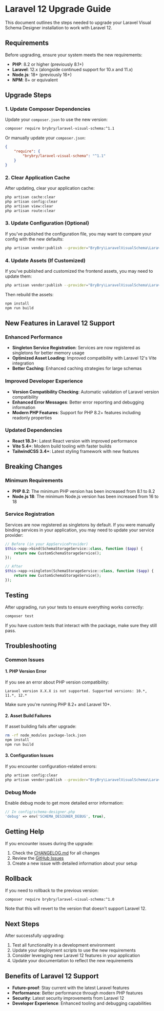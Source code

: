 # Laravel 12 Upgrade Guide

This document outlines the steps needed to upgrade your Laravel Visual Schema Designer installation to work with Laravel 12.

## Requirements

Before upgrading, ensure your system meets the new requirements:

- **PHP**: 8.2 or higher (previously 8.1+)
- **Laravel**: 12.x (alongside continued support for 10.x and 11.x)
- **Node.js**: 18+ (previously 16+)
- **NPM**: 8+ or equivalent

## Upgrade Steps

### 1. Update Composer Dependencies

Update your `composer.json` to use the new version:

```bash
composer require brybry/laravel-visual-schema:^1.1
```

Or manually update your `composer.json`:

```json
{
    "require": {
        "brybry/laravel-visual-schema": "^1.1"
    }
}
```

### 2. Clear Application Cache

After updating, clear your application cache:

```bash
php artisan cache:clear
php artisan config:clear
php artisan view:clear
php artisan route:clear
```

### 3. Update Configuration (Optional)

If you've published the configuration file, you may want to compare your config with the new defaults:

```bash
php artisan vendor:publish --provider="BryBry\LaravelVisualSchema\LaravelVisualSchemaServiceProvider" --tag="config" --force
```

### 4. Update Assets (If Customized)

If you've published and customized the frontend assets, you may need to update them:

```bash
php artisan vendor:publish --provider="BryBry\LaravelVisualSchema\LaravelVisualSchemaServiceProvider" --tag="assets" --force
```

Then rebuild the assets:

```bash
npm install
npm run build
```

## New Features in Laravel 12 Support

### Enhanced Performance

- **Singleton Service Registration**: Services are now registered as singletons for better memory usage
- **Optimized Asset Loading**: Improved compatibility with Laravel 12's Vite integration
- **Better Caching**: Enhanced caching strategies for large schemas

### Improved Developer Experience

- **Version Compatibility Checking**: Automatic validation of Laravel version compatibility
- **Enhanced Error Messages**: Better error reporting and debugging information
- **Modern PHP Features**: Support for PHP 8.2+ features including readonly properties

### Updated Dependencies

- **React 18.3+**: Latest React version with improved performance
- **Vite 5.4+**: Modern build tooling with faster builds
- **TailwindCSS 3.4+**: Latest styling framework with new features

## Breaking Changes

### Minimum Requirements

- **PHP 8.2**: The minimum PHP version has been increased from 8.1 to 8.2
- **Node.js 18**: The minimum Node.js version has been increased from 16 to 18

### Service Registration

Services are now registered as singletons by default. If you were manually binding services in your application, you may need to update your service provider:

```php
// Before (in your AppServiceProvider)
$this->app->bind(SchemaStorageService::class, function ($app) {
    return new CustomSchemaStorageService();
});

// After
$this->app->singleton(SchemaStorageService::class, function ($app) {
    return new CustomSchemaStorageService();
});
```

## Testing

After upgrading, run your tests to ensure everything works correctly:

```bash
composer test
```

If you have custom tests that interact with the package, make sure they still pass.

## Troubleshooting

### Common Issues

#### 1. PHP Version Error

If you see an error about PHP version compatibility:

```
Laravel version X.X.X is not supported. Supported versions: 10.*, 11.*, 12.*
```

Make sure you're running PHP 8.2+ and Laravel 10+.

#### 2. Asset Build Failures

If asset building fails after upgrade:

```bash
rm -rf node_modules package-lock.json
npm install
npm run build
```

#### 3. Configuration Issues

If you encounter configuration-related errors:

```bash
php artisan config:clear
php artisan vendor:publish --provider="BryBry\LaravelVisualSchema\LaravelVisualSchemaServiceProvider" --tag="config" --force
```

### Debug Mode

Enable debug mode to get more detailed error information:

```php
// In config/schema-designer.php
'debug' => env('SCHEMA_DESIGNER_DEBUG', true),
```

## Getting Help

If you encounter issues during the upgrade:

1. Check the [CHANGELOG.md](CHANGELOG.md) for all changes
2. Review the [GitHub Issues](https://github.com/rondinabrybry/laravel-visual-schema/issues)
3. Create a new issue with detailed information about your setup

## Rollback

If you need to rollback to the previous version:

```bash
composer require brybry/laravel-visual-schema:^1.0
```

Note that this will revert to the version that doesn't support Laravel 12.

## Next Steps

After successfully upgrading:

1. Test all functionality in a development environment
2. Update your deployment scripts to use the new requirements
3. Consider leveraging new Laravel 12 features in your application
4. Update your documentation to reflect the new requirements

## Benefits of Laravel 12 Support

- **Future-proof**: Stay current with the latest Laravel features
- **Performance**: Better performance through modern PHP features
- **Security**: Latest security improvements from Laravel 12
- **Developer Experience**: Enhanced tooling and debugging capabilities